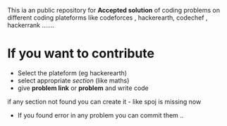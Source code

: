 

This ia an public repository for **Accepted solution** of coding problems  on different coding plateforms
like codeforces , hackerearth, codechef , hackerrank .......





# If you want to contribute

* Select the plateform (eg hackerearth) 
* select appropriate *section* (like maths) 
* give **problem link** or **problem** and write code

if any section not found you can create it
    - like spoj is missing now

- If you found error in any problem you can commit them ..
